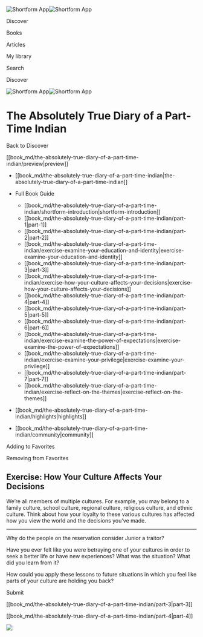 ![Shortform App](/img/logo.36a2399e.svg)![Shortform App](/img/logo-dark.70c1b072.svg)

Discover

Books

Articles

My library

Search

Discover

![Shortform App](/img/logo.36a2399e.svg)![Shortform App](/img/logo-dark.70c1b072.svg)

# The Absolutely True Diary of a Part-Time Indian

Back to Discover

[[book_md/the-absolutely-true-diary-of-a-part-time-indian/preview|preview]]

  * [[book_md/the-absolutely-true-diary-of-a-part-time-indian|the-absolutely-true-diary-of-a-part-time-indian]]
  * Full Book Guide

    * [[book_md/the-absolutely-true-diary-of-a-part-time-indian/shortform-introduction|shortform-introduction]]
    * [[book_md/the-absolutely-true-diary-of-a-part-time-indian/part-1|part-1]]
    * [[book_md/the-absolutely-true-diary-of-a-part-time-indian/part-2|part-2]]
    * [[book_md/the-absolutely-true-diary-of-a-part-time-indian/exercise-examine-your-education-and-identity|exercise-examine-your-education-and-identity]]
    * [[book_md/the-absolutely-true-diary-of-a-part-time-indian/part-3|part-3]]
    * [[book_md/the-absolutely-true-diary-of-a-part-time-indian/exercise-how-your-culture-affects-your-decisions|exercise-how-your-culture-affects-your-decisions]]
    * [[book_md/the-absolutely-true-diary-of-a-part-time-indian/part-4|part-4]]
    * [[book_md/the-absolutely-true-diary-of-a-part-time-indian/part-5|part-5]]
    * [[book_md/the-absolutely-true-diary-of-a-part-time-indian/part-6|part-6]]
    * [[book_md/the-absolutely-true-diary-of-a-part-time-indian/exercise-examine-the-power-of-expectations|exercise-examine-the-power-of-expectations]]
    * [[book_md/the-absolutely-true-diary-of-a-part-time-indian/exercise-examine-your-privilege|exercise-examine-your-privilege]]
    * [[book_md/the-absolutely-true-diary-of-a-part-time-indian/part-7|part-7]]
    * [[book_md/the-absolutely-true-diary-of-a-part-time-indian/exercise-reflect-on-the-themes|exercise-reflect-on-the-themes]]
  * [[book_md/the-absolutely-true-diary-of-a-part-time-indian/highlights|highlights]]
  * [[book_md/the-absolutely-true-diary-of-a-part-time-indian/community|community]]



Adding to Favorites 

Removing from Favorites 

## Exercise: How Your Culture Affects Your Decisions

We’re all members of multiple cultures. For example, you may belong to a family culture, school culture, regional culture, religious culture, and ethnic culture. Think about how your loyalty to these various cultures has affected how you view the world and the decisions you’ve made.

* * *

Why do the people on the reservation consider Junior a traitor?

Have you ever felt like you were betraying one of your cultures in order to seek a better life or have new experiences? What was the situation? What did you learn from it?

How could you apply these lessons to future situations in which you feel like parts of your culture are holding you back?

Submit 

[[book_md/the-absolutely-true-diary-of-a-part-time-indian/part-3|part-3]]

[[book_md/the-absolutely-true-diary-of-a-part-time-indian/part-4|part-4]]

![](https://bat.bing.com/action/0?ti=56018282&Ver=2&mid=30c04797-311c-4248-a47b-ceecb9094d35&sid=1711133063fa11eebdec89a8b8ae3bbc&vid=171147a063fa11eea7440fcfeb230d96&vids=0&msclkid=N&pi=0&lg=en-US&sw=800&sh=600&sc=24&nwd=1&tl=Shortform%20%7C%20The%20Absolutely%20True%20Diary%20of%20a%20Part-Time%20Indian&p=https%3A%2F%2Fwww.shortform.com%2Fapp%2Fbook%2Fthe-absolutely-true-diary-of-a-part-time-indian%2Fexercise-how-your-culture-affects-your-decisions&r=&lt=390&evt=pageLoad&sv=1&rn=701594)
